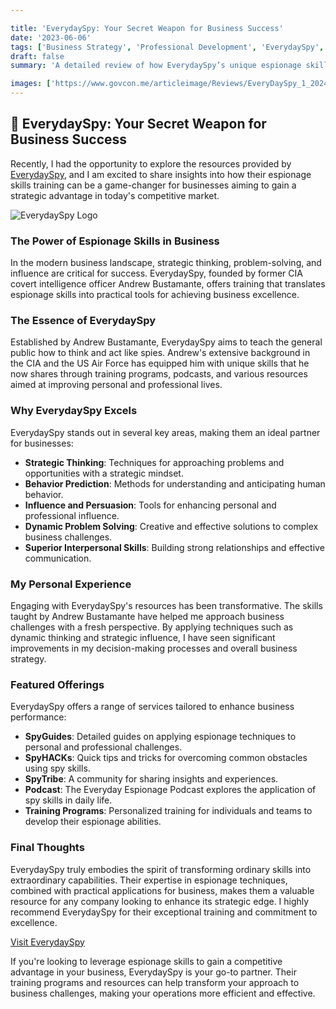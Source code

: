 ```yaml
---

title: 'EverydaySpy: Your Secret Weapon for Business Success'
date: '2023-06-06'
tags: ['Business Strategy', 'Professional Development', 'EverydaySpy', 'Review', 'Espionage Skills']
draft: false
summary: 'A detailed review of how EverydaySpy’s unique espionage skills can provide a strategic advantage for businesses looking to enhance their competitive edge and operational efficiency.'

images: ['https://www.govcon.me/articleimage/Reviews/EveryDaySpy_1_20240714_161725.webp', 'https://www.govcon.me/articleimage/Reviews/EveryDaySpy.webp']
---
```


## 🌟 EverydaySpy: Your Secret Weapon for Business Success

Recently, I had the opportunity to explore the resources provided by [EverydaySpy](https://everydayspy.com/homepage/), and I am excited to share insights into how their espionage skills training can be a game-changer for businesses aiming to gain a strategic advantage in today's competitive market.

![EverydaySpy Logo](https://www.govcon.me/articleimage/Reviews/EveryDaySpy_1_20240714_161725.webp)

### The Power of Espionage Skills in Business

In the modern business landscape, strategic thinking, problem-solving, and influence are critical for success. EverydaySpy, founded by former CIA covert intelligence officer Andrew Bustamante, offers training that translates espionage skills into practical tools for achieving business excellence.

### The Essence of EverydaySpy

Established by Andrew Bustamante, EverydaySpy aims to teach the general public how to think and act like spies. Andrew's extensive background in the CIA and the US Air Force has equipped him with unique skills that he now shares through training programs, podcasts, and various resources aimed at improving personal and professional lives.

### Why EverydaySpy Excels

EverydaySpy stands out in several key areas, making them an ideal partner for businesses:

- **Strategic Thinking**: Techniques for approaching problems and opportunities with a strategic mindset.
- **Behavior Prediction**: Methods for understanding and anticipating human behavior.
- **Influence and Persuasion**: Tools for enhancing personal and professional influence.
- **Dynamic Problem Solving**: Creative and effective solutions to complex business challenges.
- **Superior Interpersonal Skills**: Building strong relationships and effective communication.

### My Personal Experience

Engaging with EverydaySpy's resources has been transformative. The skills taught by Andrew Bustamante have helped me approach business challenges with a fresh perspective. By applying techniques such as dynamic thinking and strategic influence, I have seen significant improvements in my decision-making processes and overall business strategy.

### Featured Offerings

EverydaySpy offers a range of services tailored to enhance business performance:

- **SpyGuides**: Detailed guides on applying espionage techniques to personal and professional challenges.
- **SpyHACKs**: Quick tips and tricks for overcoming common obstacles using spy skills.
- **SpyTribe**: A community for sharing insights and experiences.
- **Podcast**: The Everyday Espionage Podcast explores the application of spy skills in daily life.
- **Training Programs**: Personalized training for individuals and teams to develop their espionage abilities.

### Final Thoughts

EverydaySpy truly embodies the spirit of transforming ordinary skills into extraordinary capabilities. Their expertise in espionage techniques, combined with practical applications for business, makes them a valuable resource for any company looking to enhance its strategic edge. I highly recommend EverydaySpy for their exceptional training and commitment to excellence.

[Visit EverydaySpy](https://everydayspy.com/homepage/)

If you're looking to leverage espionage skills to gain a competitive advantage in your business, EverydaySpy is your go-to partner. Their training programs and resources can help transform your approach to business challenges, making your operations more efficient and effective.
